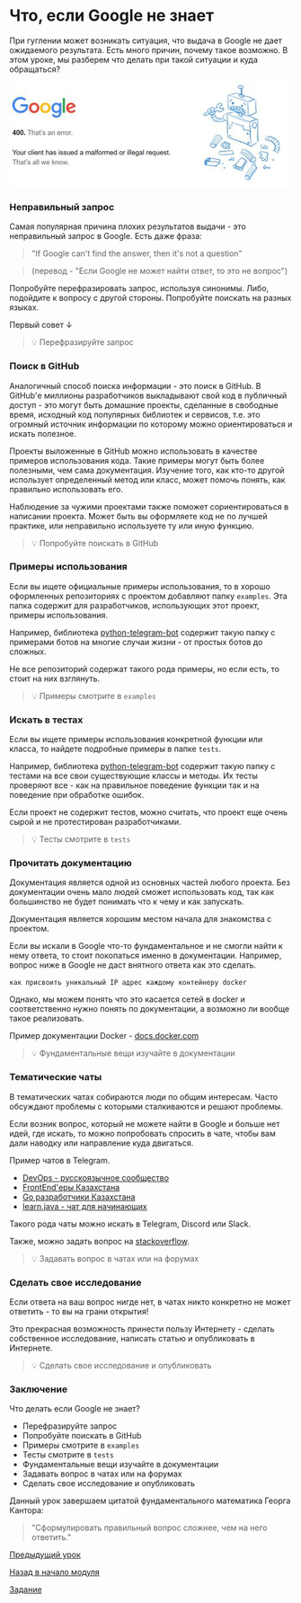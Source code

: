 # Что, если Google не знает

При гуглении может возникать ситуация, что выдача в Google не дает ожидаемого результата.
Есть много причин, почему такое возможно. В этом уроке, мы разберем что делать при такой
ситуации и куда обращаться?

<img src="google-snow.png" alt="google-snow" width="500"/>

### Неправильный запрос

Самая популярная причина плохих результатов выдачи - это неправильный запрос в Google. Есть
даже фраза:

> "If Google can't find the answer, then it's not a question"

> (перевод - "Если Google не может найти ответ, то это не вопрос")

Попробуйте перефразировать запрос, используя синонимы. Либо, подойдите к вопросу с другой стороны.
Попробуйте поискать на разных языках.

Первый совет ↓

> 💡 Перефразируйте запрос

### Поиск в GitHub

Аналогичный способ поиска информации - это поиск в GitHub. В GitHub'е миллионы разработчиков
выкладывают свой код в публичный доступ - это могут быть домашние проекты, сделанные в
свободные время, исходный код популярных библиотек и сервисов, т.е. это огромный источник
информации по которому можно ориентироваться и искать полезное.

Проекты выложенные в GitHub можно использовать в качестве примеров использования кода.
Такие примеры могут быть более полезными, чем сама документация. Изучение того, как
кто-то другой использует определенный метод или класс, может помочь понять, как правильно
использовать его.

Наблюдение за чужими проектами также поможет сориентироваться в написании проекта. Может быть
вы оформляете код не по лучшей практике, или неправильно используете ту или иную функцию.

> 💡 Попробуйте поискать в GitHub

### Примеры использования

Если вы ищете официальные примеры использования, то в хорошо оформленных репозиториях с проектом
добавляют папку `examples`. Эта папка содержит для разработчиков, использующих этот проект, примеры использования.

Например, библиотека [python-telegram-bot](https://github.com/python-telegram-bot/python-telegram-bot)
содержит такую папку с примерами ботов на многие случаи жизни - от простых ботов до сложных.

Не все репозиторий содержат такого рода примеры, но если есть, то стоит на них взглянуть.

> 💡 Примеры смотрите в `examples`

### Искать в тестах

Если вы ищете примеры использования конкретной функции или класса, то найдете подробные примеры в папке `tests`.

Например, библиотека [python-telegram-bot](https://github.com/python-telegram-bot/python-telegram-bot)
содержит такую папку с тестами на все свои существующие классы и методы. Их тесты проверяют все - как на
правильное поведение функции так и на поведение при обработке ошибок.

Если проект не содержит тестов, можно считать, что проект еще очень сырой и не протестирован разработчиками.

> 💡 Тесты смотрите в `tests`

### Прочитать документацию

Документация является одной из основных частей любого проекта. Без документации очень мало людей сможет использовать код, так как большинство не будет понимать что к чему и как запускать.

Документация является хорошим местом начала для знакомства с проектом.

Если вы искали в Google что-то фундаментальное и не смогли найти к нему ответа, то стоит покопаться
именно в документации. Например, вопрос ниже в Google не даст внятного ответа как это сделать.

```
как присвоить уникальный IP адрес каждому контейнеру docker
```

Однако, мы можем понять что это касается сетей в docker и соответственно нужно понять по документации,
а возможно ли вообще такое реализовать.

Пример документации Docker - [docs.docker.com](https://docs.docker.com/)

> 💡 Фундаментальные вещи изучайте в документации

### Тематические чаты

В тематических чатах собираются люди по общим интересам. Часто обсуждают проблемы с которыми сталкиваются
и решают проблемы.

Если возник вопрос, который не можете найти в Google и больше нет идей, где искать, то можно
попробовать спросить в чате, чтобы вам дали наводку или направление куда двигаться.

Пример чатов в Telegram.

- [DevOps - русскоязычное сообщество](https://t.me/devops_ru)
- [FrontEnd'еры Казахстана](https://t.me/frontendkz)
- [Go разработчики Казахстана](https://t.me/go_kz)
- [learn.java - чат для начинающих](https://t.me/javastart)

Такого рода чаты можно искать в Telegram, Discord или Slack.

Также, можно задать вопрос на [stackoverflow](https://stackoverflow.com).

> 💡 Задавать вопрос в чатах или на форумах

### Сделать свое исследование

Если ответа на ваш вопрос нигде нет, в чатах никто конкретно не может ответить - то вы на грани открытия!

Это прекрасная возможность принести пользу Интернету - сделать собственное исследование, написать
статью и опубликовать в Интернете.

> 💡 Сделать свое исследование и опубликовать

### Заключение

Что делать если Google не знает?

- Перефразируйте запрос
- Попробуйте поискать в GitHub
- Примеры смотрите в `examples`
- Тесты смотрите в `tests`
- Фундаментальные вещи изучайте в документации
- Задавать вопрос в чатах или на форумах
- Сделать свое исследование и опубликовать

Данный урок завершаем цитатой фундаментального математика Георга Кантора:

> "Сформулировать правильный вопрос сложнее, чем на него ответить."

[Предыдущий урок](../STEP-4/README.md)

[Назад в начало модуля](../README.md)

[Задание](../investigate-code/README.md)
